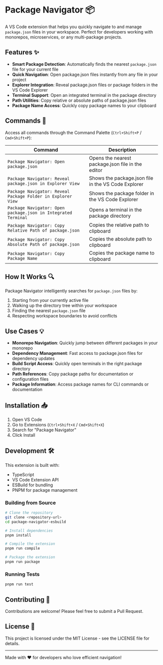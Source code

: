 # Package Navigator 📦

A VS Code extension that helps you quickly navigate to and manage `package.json` files in your workspace. Perfect for developers working with monorepos, microservices, or any multi-package projects.

## Features ✨

- **Smart Package Detection**: Automatically finds the nearest `package.json` file for your current file
- **Quick Navigation**: Open package.json files instantly from any file in your project
- **Explorer Integration**: Reveal package.json files or package folders in the VS Code Explorer
- **Terminal Support**: Open an integrated terminal in the package directory
- **Path Utilities**: Copy relative or absolute paths of package.json files
- **Package Name Access**: Quickly copy package names to your clipboard

## Commands 🚀

Access all commands through the Command Palette (`Ctrl+Shift+P` / `Cmd+Shift+P`):

| Command | Description |
|---------|-------------|
| `Package Navigator: Open package.json` | Opens the nearest package.json file in the editor |
| `Package Navigator: Reveal package.json in Explorer View` | Shows the package.json file in the VS Code Explorer |
| `Package Navigator: Reveal Package Folder in Explorer View` | Shows the package folder in the VS Code Explorer |
| `Package Navigator: Open package.json in Integrated Terminal` | Opens a terminal in the package directory |
| `Package Navigator: Copy Relative Path of package.json` | Copies the relative path to clipboard |
| `Package Navigator: Copy Absolute Path of package.json` | Copies the absolute path to clipboard |
| `Package Navigator: Copy Package Name` | Copies the package name to clipboard |

## How It Works 🔍

Package Navigator intelligently searches for `package.json` files by:

1. Starting from your currently active file
2. Walking up the directory tree within your workspace
3. Finding the nearest `package.json` file
4. Respecting workspace boundaries to avoid conflicts

## Use Cases 💡

- **Monorepo Navigation**: Quickly jump between different packages in your monorepo
- **Dependency Management**: Fast access to package.json files for dependency updates
- **Build Script Access**: Quickly open terminals in the right package directory
- **Path References**: Copy package paths for documentation or configuration files
- **Package Information**: Access package names for CLI commands or documentation

## Installation 📥

1. Open VS Code
2. Go to Extensions (`Ctrl+Shift+X` / `Cmd+Shift+X`)
3. Search for "Package Navigator"
4. Click Install

## Development 🛠️

This extension is built with:
- TypeScript
- VS Code Extension API
- ESBuild for bundling
- PNPM for package management

### Building from Source

```bash
# Clone the repository
git clone <repository-url>
cd package-navigator-esbuild

# Install dependencies
pnpm install

# Compile the extension
pnpm run compile

# Package the extension
pnpm run package
```

### Running Tests

```bash
pnpm run test
```

## Contributing 🤝

Contributions are welcome! Please feel free to submit a Pull Request.

## License 📄

This project is licensed under the MIT License - see the LICENSE file for details.

---

Made with ❤️ for developers who love efficient navigation!
